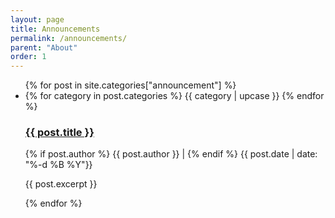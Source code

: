 ```yaml
---
layout: page
title: Announcements
permalink: /announcements/
parent: "About"
order: 1
---
```


<ul class="post-list">
  {% for post in site.categories["announcement"] %}
    <li>
      {% for category in post.categories %}
        <span class="post-category">{{ category | upcase }}</span>
      {% endfor %}
      <h3><a href="{{ post.url }}">{{ post.title }}</a></h3>
      <p class="post-meta">
        {% if post.author %}
          {{ post.author }} |
        {% endif %}
        {{ post.date | date: "%-d %B %Y"}}
      </p>
      <p>{{ post.excerpt }}</p>
    </li>
  {% endfor %}
</ul>
